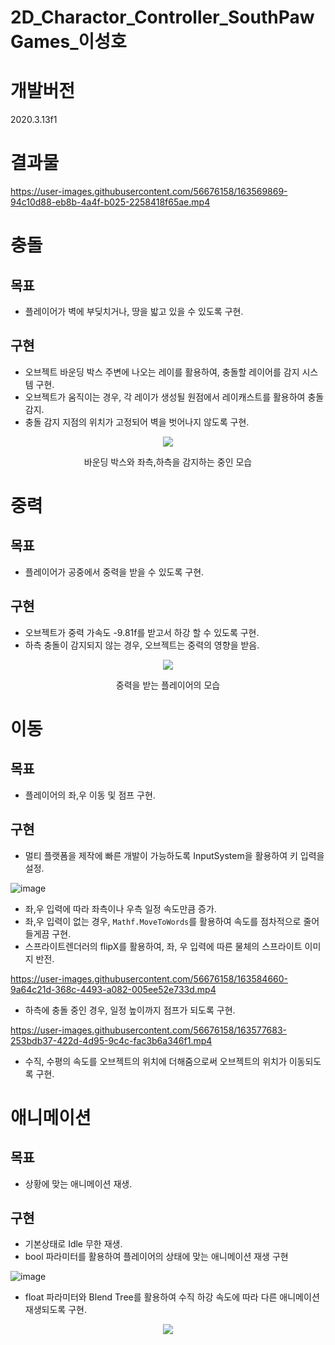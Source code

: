 # 2D_Charactor_Controller_SouthPawGames_이성호
# 개발버전
2020.3.13f1
# 결과물
https://user-images.githubusercontent.com/56676158/163569869-94c10d88-eb8b-4a4f-b025-2258418f65ae.mp4

# 충돌
## 목표
- 플레이어가 벽에 부딪치거나, 땅을 밟고 있을 수 있도록 구현.
## 구현
- 오브젝트 바운딩 박스 주변에 나오는 레이를 활용하여, 충돌할 레이어를 감지 시스템 구현.
- 오브젝트가 움직이는 경우, 각 레이가 생성될 원점에서 레이캐스트를 활용하여 충돌 감지.
- 충돌 감지 지점의 위치가 고정되어 벽을 벗어나지 않도록 구현.

<p align="center">
 <img src= "https://user-images.githubusercontent.com/56676158/163570610-53e5003b-c82b-4c6e-9557-7a274dfcb0bd.png">
 </p>
<div align="center"> 바운딩 박스와 좌측,하측을 감지하는 중인 모습 </div>

# 중력
## 목표
- 플레이어가 공중에서 중력을 받을 수 있도록 구현.
## 구현
- 오브젝트가 중력 가속도 -9.81f를 받고서 하강 할 수 있도록 구현.
- 하측 충돌이 감지되지 않는 경우, 오브젝트는 중력의 영향을 받음.

<p align="center"><img src="https://user-images.githubusercontent.com/56676158/163573184-8346028c-2cc3-44c8-8372-d25d96d514ab.gif"</p>
<div align="center"> 중력을 받는 플레이어의 모습</div>
 
 # 이동
 ## 목표
- 플레이어의 좌,우 이동 및 점프 구현.
## 구현
 - 멀티 플랫폼을 제작에 빠른 개발이 가능하도록 InputSystem을 활용하여 키 입력을 설정.

![image](https://user-images.githubusercontent.com/56676158/163574104-f5ff1992-5c6d-43d0-b269-1ce8096a1db0.png)

- 좌,우 입력에 따라 좌측이나 우측 일정 속도만큼 증가.
- 좌,우 입력이 없는 경우, ```Mathf.MoveToWords```를 활용하여 속도를 점차적으로 줄어들게끔 구현.
- 스프라이트렌더러의 flipX를 활용하여, 좌, 우 입력에 따른 물체의 스프라이트 이미지 반전.

https://user-images.githubusercontent.com/56676158/163584660-9a64c21d-368c-4493-a082-005ee52e733d.mp4

- 하측에 충돌 중인 경우, 일정 높이까지 점프가 되도록 구현.

https://user-images.githubusercontent.com/56676158/163577683-253bdb37-422d-4d95-9c4c-fac3b6a346f1.mp4

- 수직, 수평의 속도를 오브젝트의 위치에 더해줌으로써 오브젝트의 위치가 이동되도록 구현.

# 애니메이션
## 목표
- 상황에 맞는 애니메이션 재생.
## 구현
- 기본상태로 Idle 무한 재생.
- bool 파라미터를 활용하여 플레이어의 상태에 맞는 애니메이션 재생 구현

![image](https://user-images.githubusercontent.com/56676158/163581495-ab114ecd-1ae7-4ff8-a29c-cac21a3bd8cb.png)

- float 파라미터와 Blend Tree를 활용하여 수직 하강 속도에 따라 다른 애니메이션 재생되도록 구현.
<p align="center">
 <img src= "https://user-images.githubusercontent.com/56676158/163581374-c703994f-2dae-4170-bf8c-6b58b5757b44.png"</p>







